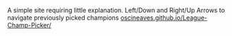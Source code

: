 A simple site requiring little explanation. Left/Down and Right/Up Arrows to navigate previously picked champions
[oscineaves.github.io/League-Champ-Picker/](https://oscineaves.github.io/League-Champ-Picker/)
